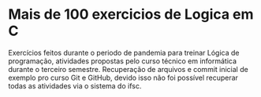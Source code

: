 # Mais de 100 exercicios de Logica em C
 Exercícios feitos durante o periodo de pandemia para treinar Lógica de programação, atividades propostas pelo curso técnico em informática durante o terceiro semestre.
 Recuperação de arquivos e commit inicial de exemplo pro curso Git e GitHub, devido isso não foi possível recuperar todas as atividades via o sistema do ifsc.
